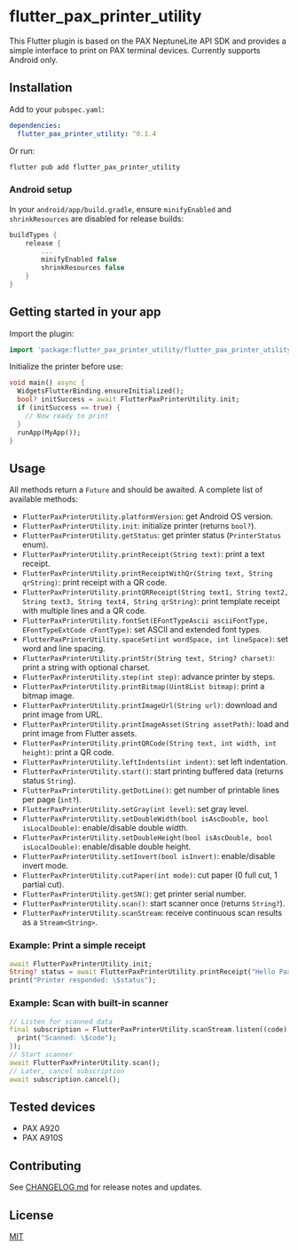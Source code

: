 # flutter_pax_printer_utility

This Flutter plugin is based on the PAX NeptuneLite API SDK and provides a simple interface to print on PAX terminal devices. Currently supports Android only.

## Installation

Add to your `pubspec.yaml`:

```yaml
dependencies:
  flutter_pax_printer_utility: ^0.1.4
```

Or run:

```bash
flutter pub add flutter_pax_printer_utility
```

### Android setup

In your `android/app/build.gradle`, ensure `minifyEnabled` and `shrinkResources` are disabled for release builds:

```groovy
buildTypes {
    release {
        ...
        minifyEnabled false
        shrinkResources false
    }
}
```

## Getting started in your app

Import the plugin:

```dart
import 'package:flutter_pax_printer_utility/flutter_pax_printer_utility.dart';
```

Initialize the printer before use:

```dart
void main() async {
  WidgetsFlutterBinding.ensureInitialized();
  bool? initSuccess = await FlutterPaxPrinterUtility.init;
  if (initSuccess == true) {
    // Now ready to print
  }
  runApp(MyApp());
}
```

## Usage

All methods return a `Future` and should be awaited. A complete list of available methods:

- `FlutterPaxPrinterUtility.platformVersion`: get Android OS version.
- `FlutterPaxPrinterUtility.init`: initialize printer (returns `bool?`).
- `FlutterPaxPrinterUtility.getStatus`: get printer status (`PrinterStatus` enum).
- `FlutterPaxPrinterUtility.printReceipt(String text)`: print a text receipt.
- `FlutterPaxPrinterUtility.printReceiptWithQr(String text, String qrString)`: print receipt with a QR code.
- `FlutterPaxPrinterUtility.printQRReceipt(String text1, String text2, String text3, String text4, String qrString)`: print template receipt with multiple lines and a QR code.
- `FlutterPaxPrinterUtility.fontSet(EFontTypeAscii asciiFontType, EFontTypeExtCode cFontType)`: set ASCII and extended font types.
- `FlutterPaxPrinterUtility.spaceSet(int wordSpace, int lineSpace)`: set word and line spacing.
- `FlutterPaxPrinterUtility.printStr(String text, String? charset)`: print a string with optional charset.
- `FlutterPaxPrinterUtility.step(int step)`: advance printer by steps.
- `FlutterPaxPrinterUtility.printBitmap(Uint8List bitmap)`: print a bitmap image.
- `FlutterPaxPrinterUtility.printImageUrl(String url)`: download and print image from URL.
- `FlutterPaxPrinterUtility.printImageAsset(String assetPath)`: load and print image from Flutter assets.
- `FlutterPaxPrinterUtility.printQRCode(String text, int width, int height)`: print a QR code.
- `FlutterPaxPrinterUtility.leftIndents(int indent)`: set left indentation.
- `FlutterPaxPrinterUtility.start()`: start printing buffered data (returns status `String`).
- `FlutterPaxPrinterUtility.getDotLine()`: get number of printable lines per page (`int?`).
- `FlutterPaxPrinterUtility.setGray(int level)`: set gray level.
- `FlutterPaxPrinterUtility.setDoubleWidth(bool isAscDouble, bool isLocalDouble)`: enable/disable double width.
- `FlutterPaxPrinterUtility.setDoubleHeight(bool isAscDouble, bool isLocalDouble)`: enable/disable double height.
- `FlutterPaxPrinterUtility.setInvert(bool isInvert)`: enable/disable invert mode.
- `FlutterPaxPrinterUtility.cutPaper(int mode)`: cut paper (0 full cut, 1 partial cut).
- `FlutterPaxPrinterUtility.getSN()`: get printer serial number.
- `FlutterPaxPrinterUtility.scan()`: start scanner once (returns `String?`).
- `FlutterPaxPrinterUtility.scanStream`: receive continuous scan results as a `Stream<String>`.

### Example: Print a simple receipt

```dart
await FlutterPaxPrinterUtility.init;
String? status = await FlutterPaxPrinterUtility.printReceipt("Hello Pax Printer!");
print("Printer responded: \$status");
```

### Example: Scan with built-in scanner

```dart
// Listen for scanned data
final subscription = FlutterPaxPrinterUtility.scanStream.listen((code) {
  print("Scanned: \$code");
});
// Start scanner
await FlutterPaxPrinterUtility.scan();
// Later, cancel subscription
await subscription.cancel();
```

## Tested devices

- PAX A920
- PAX A910S

## Contributing

See [CHANGELOG.md](CHANGELOG.md) for release notes and updates.

## License

[MIT](LICENSE)
